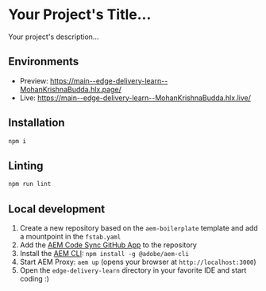 # Your Project's Title...
Your project's description...

## Environments
- Preview: https://main--edge-delivery-learn--MohanKrishnaBudda.hlx.page/
- Live: https://main--edge-delivery-learn--MohanKrishnaBudda.hlx.live/

## Installation

```sh
npm i
```

## Linting

```sh
npm run lint
```

## Local development

1. Create a new repository based on the `aem-boilerplate` template and add a mountpoint in the `fstab.yaml`
1. Add the [AEM Code Sync GitHub App](https://github.com/apps/aem-code-sync) to the repository
1. Install the [AEM CLI](https://github.com/adobe/helix-cli): `npm install -g @adobe/aem-cli`
1. Start AEM Proxy: `aem up` (opens your browser at `http://localhost:3000`)
1. Open the `edge-delivery-learn` directory in your favorite IDE and start coding :)
